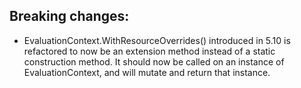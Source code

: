 ## Breaking changes:

- EvaluationContext.WithResourceOverrides() introduced in 5.10 is refactored to now be an extension method instead of a static construction method. It should now be called on an instance of EvaluationContext, and will mutate and return that instance.
